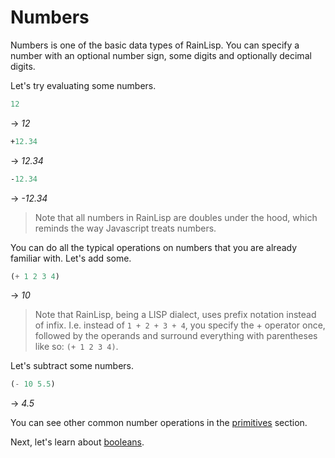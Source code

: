 ﻿# Numbers
Numbers is one of the basic data types of RainLisp.
You can specify a number with an optional number sign, some digits and optionally decimal digits.

Let's try evaluating some numbers.

```scheme
12
```
-> *12*

```scheme
+12.34
```
-> *12.34*

```scheme
-12.34
```
-> *-12.34*

> Note that all numbers in RainLisp are doubles under the hood, which reminds the way Javascript treats numbers.

You can do all the typical operations on numbers that you are already familiar with.
Let's add some.

```scheme
(+ 1 2 3 4)
```
-> *10*

> Note that RainLisp, being a LISP dialect, uses prefix notation instead of infix.
I.e. instead of `1 + 2 + 3 + 4`, you specify the + operator once, followed by the operands 
and surround everything with parentheses like so: `(+ 1 2 3 4)`.

Let's subtract some numbers.

```scheme
(- 10 5.5)
```
-> *4.5*

You can see other common number operations in the [primitives](../primitives.md) section.

Next, let's learn about [booleans](booleans.md).
